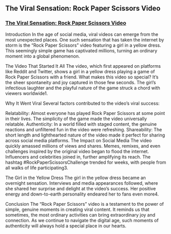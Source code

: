 ## The Viral Sensation: Rock Paper Scissors Video

### <a href="https://gmsrentertain.com/the-viral-sensation-rock-paper-scissors-video-on-twitter/" target="_blank">The Viral Sensation: Rock Paper Scissors Video</a>



Introduction
In the age of social media, viral videos can emerge from the most unexpected places. One such sensation that has taken the internet by storm is the “Rock Paper Scissors” video featuring a girl in a yellow dress. This seemingly simple game has captivated millions, turning an ordinary moment into a global phenomenon.

The Video That Started It All
The video, which first appeared on platforms like Reddit and Twitter, shows a girl in a yellow dress playing a game of Rock Paper Scissors with a friend. What makes this video so special? It’s the sheer spontaneity and joy captured in those few seconds. The girl’s infectious laughter and the playful nature of the game struck a chord with viewers worldwide1.

Why It Went Viral
Several factors contributed to the video’s viral success:

Relatability: Almost everyone has played Rock Paper Scissors at some point in their lives. The simplicity of the game made the video universally relatable.
Authenticity: In a world filled with staged content, the genuine reactions and unfiltered fun in the video were refreshing.
Shareability: The short length and lighthearted nature of the video made it perfect for sharing across social media platforms.
The Impact on Social Media
The video quickly amassed millions of views and shares. Memes, remixes, and even challenges inspired by the original video began to flood the internet. Influencers and celebrities joined in, further amplifying its reach. The hashtag #RockPaperScissorsChallenge trended for weeks, with people from all walks of life participating3.

The Girl in the Yellow Dress
The girl in the yellow dress became an overnight sensation. Interviews and media appearances followed, where she shared her surprise and delight at the video’s success. Her positive energy and down-to-earth personality endeared her to fans even more4.

Conclusion
The “Rock Paper Scissors” video is a testament to the power of simple, genuine moments in creating viral content. It reminds us that sometimes, the most ordinary activities can bring extraordinary joy and connection. As we continue to navigate the digital age, such moments of authenticity will always hold a special place in our hearts.
